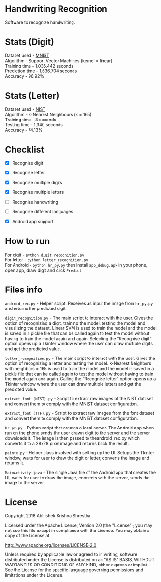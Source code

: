 # Handwriting Recognition

Software to recognize handwriting.

# Stats (Digit)

Dataset used - <a href="http://yann.lecun.com/exdb/mnist/">MNIST</a>  
Algorithm - Support Vector Machines (kernel = linear)<br/>
Training time - 1,036.442 seconds<br/>
Prediction time - 1,636.704 seconds<br/>
Accuracy - 96.92%


# Stats (Letter)

Dataset used - <a href="https://www.nist.gov/srd/nist-special-database-19">NIST</a><br/>
Algorithm - k-Nearest Neighbours (k = 165)<br/>
Training time - 8 seconds<br/>
Testing time - 1,340 seconds<br/>
Accuracy - 74.13%


# Checklist

- [x] Recognize digit
- [x] Recognize letter
- [x] Recognize multiple digits
- [x] Recognize multiple letters
- [ ] Recognize handwriting
- [ ] Recognize different languages
- [x] Android app support


# How to run

For digit - `python digit_recognition.py`<br/>
For letter - `python letter_recognition.py`<br/>
For Android - `python hr_py.py` then install `app_debug.apk` in your phone, open app, draw digit and click `Predict`


# Files info

`android_rec.py` - Helper script. Receives as input the image from `hr_py.py` and returns the predicted digit<br/>

`digit_recognition.py` - The main script to interact with the user. Gives the option of recognizing a digit, training the model, testing the model and visualizing the dataset. Linear SVM is used to train the model and the model is saved in a pickle file that can be called again to test the model without having to train the model again and again. Selecting the  “Recognise digit” option opens up a Tkinter window where the user can draw multiple digits and get the predicted value.<br/>

`letter_recognition.py` - The main script to interact with the user. Gives the option of  recognizing a letter and testing the model. k-Nearest Neighbors with neighbors = 165 is used to train the model and the model is saved in a pickle file that can be called again to test the model without having to train the model again and again. Calling the “Recognise letter” option opens up a Tkinter window where the user can draw multiple letters and get the predicted value.<br/>

`extract_font (NIST).py` - Script to extract raw images of the NIST dataset and convert them to comply with the MNIST dataset configuration.<br/>

`extract_font (TTF).py` - Script to extract raw images from the font dataset and convert them to comply with the MNIST dataset configuration.<br/>

`hr_py.py` - Python script that creates a local server. The Android app when run on the phone sends the user drawn digit to the server and the server downloads it. The image is then passed to the ​android_rec.py ​which converts it to a 28x28 pixel image and returns back the result.<br/>

`painte.py` - Helper class involved with setting up the UI. Setups the Tkinter window, waits for user to draw the digit or letter, converts the image and returns it.<br/>

`MainActivity.java` - The single Java file of the Android app that creates the UI, waits for user to draw the image, connects with the server, sends the image to the server.


# License

Copyright 2018 Abhishek Krishna Shrestha

Licensed under the Apache License, Version 2.0 (the "License");
you may not use this file except in compliance with the License.
You may obtain a copy of the License at

   http://www.apache.org/licenses/LICENSE-2.0

Unless required by applicable law or agreed to in writing, software
distributed under the License is distributed on an "AS IS" BASIS,
WITHOUT WARRANTIES OR CONDITIONS OF ANY KIND, either express or implied.
See the License for the specific language governing permissions and
limitations under the License.
